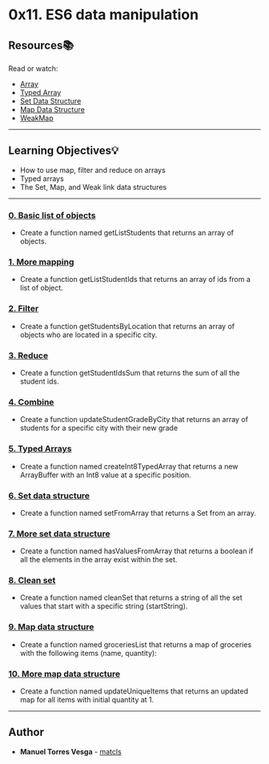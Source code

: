 # 0x11. ES6 data manipulation

## Resources:books:
Read or watch:
* [Array](https://developer.mozilla.org/en-US/docs/Web/JavaScript/Reference/Global_Objects/Array)
* [Typed Array](https://developer.mozilla.org/en-US/docs/Web/JavaScript/Typed_arrays)
* [Set Data Structure](https://developer.mozilla.org/en-US/docs/Web/JavaScript/Reference/Global_Objects/Set)
* [Map Data Structure](https://developer.mozilla.org/en-US/docs/Web/JavaScript/Reference/Global_Objects/Map)
* [WeakMap](https://developer.mozilla.org/en-US/docs/Web/JavaScript/Reference/Global_Objects/WeakMap)

---
## Learning Objectives:bulb:
* How to use map, filter and reduce on arrays
* Typed arrays
* The Set, Map, and Weak link data structures
---

### [0. Basic list of objects](./0-get_list_students.js)
* Create a function named getListStudents that returns an array of objects. 

### [1. More mapping](./1-get_list_student_ids.js)
* Create a function getListStudentIds that returns an array of ids from a list of object.

### [2. Filter](./2-get_students_by_loc.js)
* Create a function getStudentsByLocation that returns an array of objects who are located in a specific city.

### [3. Reduce](./3-get_ids_sum.js)
* Create a function getStudentIdsSum that returns the sum of all the student ids.

### [4. Combine](./4-update_grade_by_city.js)
* Create a function updateStudentGradeByCity that returns an array of students for a specific city with their new grade

### [5. Typed Arrays](./5-typed_arrays.js)
* Create a function named createInt8TypedArray that returns a new ArrayBuffer with an Int8 value at a specific position.

### [6. Set data structure](./6-set.js)
* Create a function named setFromArray that returns a Set from an array.

### [7. More set data structure](./7-has_array_values.js)
* Create a function named hasValuesFromArray that returns a boolean if all the elements in the array exist within the set.

### [8. Clean set](./8-clean_set.js)
* Create a function named cleanSet that returns a string of all the set values that start with a specific string (startString).

### [9. Map data structure](./9-groceries_list.js)
* Create a function named groceriesList that returns a map of groceries with the following items (name, quantity): 

### [10. More map data structure](./10-update_uniq_items.js)
* Create a function named updateUniqueItems that returns an updated map for all items with initial quantity at 1.

---

## Author
* **Manuel Torres Vesga** - [matcls](https://github.com/matcls)
